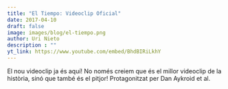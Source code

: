 ```yaml
---
title: "El Tiempo: Videoclip Oficial"
date: 2017-04-10
draft: false
image: images/blog/el-tiempo.png
author: Uri Nieto
description : ""
yt_link: https://www.youtube.com/embed/BhdBIRiLkhY
---
```


El nou videoclip ja és aquí! No només creiem que és el millor videoclip de la història, sinó que també és el pitjor! Protagonitzat per Dan Aykroid et al.